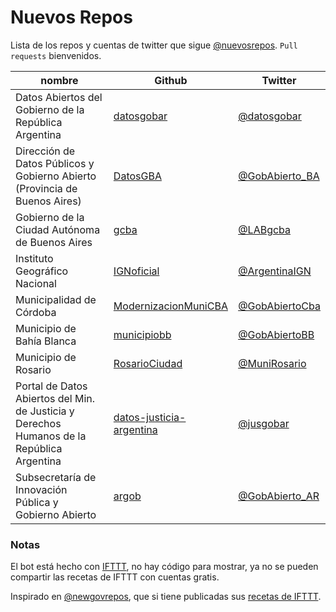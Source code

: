 # Nuevos Repos

Lista de los repos y cuentas de twitter que sigue [@nuevosrepos](https://twitter.com/nuevosrepos).
`Pull requests` bienvenidos.


|nombre|Github|Twitter|
|------|------|-------|
|Datos Abiertos del Gobierno de la República Argentina|[datosgobar](https://github.com/datosgobar)|[@datosgobar](https://twitter.com/datosgobar)|
|Dirección de Datos Públicos y Gobierno Abierto (Provincia de Buenos Aires)|[DatosGBA](https://github.com/DatosGBA)|[@GobAbierto_BA](https://twitter.com/GobAbierto_BA)|
|Gobierno de la Ciudad Autónoma de Buenos Aires|[gcba](https://github.com/gcba)|[@LABgcba](https://twitter.com/LABgcba)|
|Instituto Geográfico Nacional|[IGNoficial](https://github.com/IGNoficial)|[@ArgentinaIGN](https://twitter.com/ArgentinaIGN)|
|Municipalidad de Córdoba|[ModernizacionMuniCBA](https://github.com/ModernizacionMuniCBA)|[@GobAbiertoCba](https://twitter.com/GobAbiertoCba)|
|Municipio de Bahía Blanca|[municipiobb](https://github.com/municipiobb)|[@GobAbiertoBB](https://twitter.com/GobAbiertoBB)|
|Municipio de Rosario|[RosarioCiudad](https://github.com/RosarioCiudad)|[@MuniRosario](https://twitter.com/MuniRosario)|
|Portal de Datos Abiertos del Min. de Justicia y Derechos Humanos de la República Argentina|[datos-justicia-argentina](https://github.com/datos-justicia-argentina)|[@jusgobar](https://twitter.com/jusgobar)|
|Subsecretaría de Innovación Pública y Gobierno Abierto|[argob](https://github.com/argob)|[@GobAbierto_AR](https://twitter.com/GobAbierto_AR)|


### Notas

El bot está hecho con [IFTTT](https://ifttt.com), no hay código para mostrar, ya no se pueden compartir las recetas de IFTTT con cuentas gratis.

Inspirado en [@newgovrepos](https://twitter.com/newgovrepos), que si tiene publicadas sus [recetas de IFTTT](https://ifttt.com/p/newgovrepos/shared).



